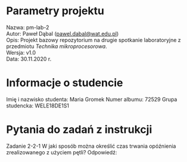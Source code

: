 # Parametry projektu

Nazwa: pm-lab-2  
Autor: Paweł Dąbal (pawel.dabal@wat.edu.pl)  
Opis: Projekt bazowy repozytorium na drugie spotkanie laboratoryjne z przedmiotu _Technika mikroprocesorowa_.  
Wersja: v1.0  
Data: 30.11.2020 r.

# Informacje o studencie

Imię i nazwisko studenta: Maria Gromek 
Numer albumu: 72529 
Grupa studencka: WELE18DE1S1 

# Pytania do zadań z instrukcji

Zadanie 2-2-1
 W jaki sposób można określić czas trwania opóźnienia zrealizowanego z użyciem pętli?
 Odpowiedź: 

 